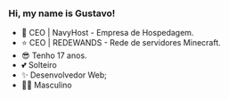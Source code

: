 ### Hi, my name is Gustavo!


- 🚀 CEO | NavyHost - Empresa de Hospedagem.
- ⭐ CEO | REDEWANDS - Rede de servidores Minecraft.
- 😎 Tenho 17 anos.
- 💕 Solteiro
- ✨ Desenvolvedor Web;
- 🙋‍♂️ Masculino

